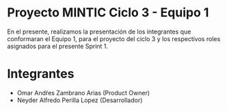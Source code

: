# Proyecto MINTIC Ciclo 3 - Equipo 1

En el presente, realizamos la presentación de los integrantes que conformaran el Equipo 1, para el proyecto del ciclo 3 y los respectivos roles asignados para el presente Sprint 1.

# Integrantes
- Omar Andŕes Zambrano Arias (Product Owner)
- Neyder Alfredo Perilla Lopez (Desarrollador)